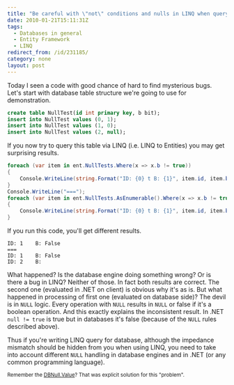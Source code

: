 ```yaml
---
title: "Be careful with \"not\" conditions and nulls in LINQ when querying databases"
date: 2010-01-21T15:11:31Z
tags:
  - Databases in general
  - Entity Framework
  - LINQ
redirect_from: /id/231185/
category: none
layout: post
---
```

Today I seen a code with good chance of hard to find mysterious bugs. Let's start with database table structure we're going to use for demonstration.

```sql
create table NullTest(id int primary key, b bit);
insert into NullTest values (0, 1);
insert into NullTest values (1, 0);
insert into NullTest values (2, null);
```

If you now try to query this table via LINQ (i.e. LINQ to Entities) you may get surprising results.

```csharp
foreach (var item in ent.NullTests.Where(x => x.b != true))
{
	Console.WriteLine(string.Format("ID: {0} t B: {1}", item.id, item.b));
}
Console.WriteLine("===");
foreach (var item in ent.NullTests.AsEnumerable().Where(x => x.b != true))
{
	Console.WriteLine(string.Format("ID: {0} t B: {1}", item.id, item.b));
}
```

If you run this code, you'll get different results.

```text
ID: 1    B: False
===
ID: 1    B: False
ID: 2    B:
```

What happened? Is the database engine doing something wrong? Or is there a bug in LINQ? Neither of those. In fact both results are correct. The second one (evaluated in .NET on client) is obvious why it's as is. But what happened in processing of first one (evaluated on database side)? The devil is in `NULL` logic. Every operation with `NULL` results in `NULL` or false if it's a boolean operation. And this exactly explains the inconsistent result. In .NET `null != true` is true but in databases it's false (because of the `NULL` rules described above).

Thus if you're writing LINQ query for database, although the impedance mismatch should be hidden from you when using LINQ, you need to take into account different `NULL` handling in database engines and in .NET (or any common programming language).

<small>Remember the [DBNull.Value][1]? That was explicit solution for this "problem".</small>

[1]: http://msdn.microsoft.com/en-us/library/system.dbnull.value.aspx